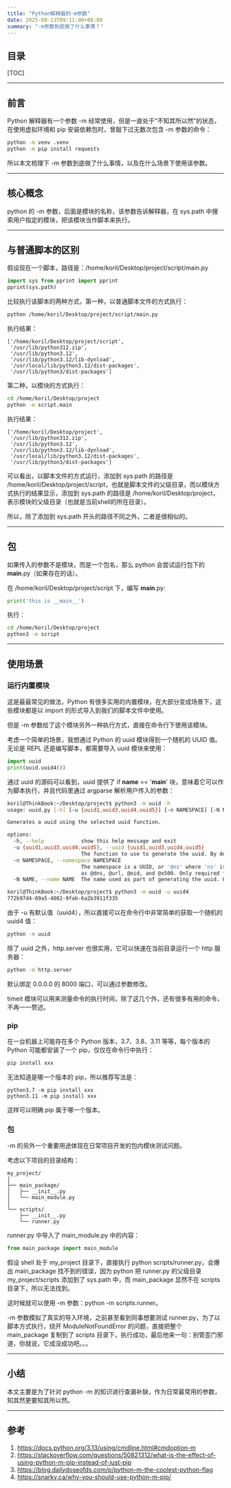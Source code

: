 ```yaml
---
title: "Python解释器的-m参数"
date: 2025-09-13T09:11:00+08:00
summary: "-m参数到底做了什么事情？"
---
```


## 目录

[TOC]

---

## 前言

Python 解释器有一个参数 -m 经常使用，但是一直处于“不知其所以然”的状态，在使用虚拟环境和 pip 安装依赖包时，曾敲下过无数次包含 -m 参数的命令：

```sh
python -m venv .venv
python -m pip install requests
```

所以本文梳理下 -m 参数到底做了什么事情，以及在什么场景下使用该参数。

---

## 核心概念

python 的 -m 参数，后面是模块的名称，该参数告诉解释器，在 sys.path 中搜索用户指定的模块，把该模块当作脚本来执行。

---

## 与普通脚本的区别

假设现在一个脚本，路径是：/home/koril/Desktop/project/script/main.py

```python
import sys from pprint import pprint
pprint(sys.path)
```

比较执行该脚本的两种方式，第一种，以普通脚本文件的方式执行：

```sh
python /home/koril/Desktop/project/script/main.py
```

执行结果：

```
['/home/koril/Desktop/project/script',
 '/usr/lib/python312.zip',
 '/usr/lib/python3.12',
 '/usr/lib/python3.12/lib-dynload',
 '/usr/local/lib/python3.12/dist-packages',
 '/usr/lib/python3/dist-packages']
```

第二种，以模块的方式执行：

```sh
cd /home/koril/Desktop/project
python -m script.main
```

执行结果：

```
['/home/koril/Desktop/project',
 '/usr/lib/python312.zip',
 '/usr/lib/python3.12',
 '/usr/lib/python3.12/lib-dynload',
 '/usr/local/lib/python3.12/dist-packages',
 '/usr/lib/python3/dist-packages']
```

可以看出，以脚本文件的方式运行，添加到 sys.path 的路径是 /home/koril/Desktop/project/script，也就是脚本文件的父级目录，而以模块方式执行的结果显示，添加到 sys.path 的路径是 /home/koril/Desktop/project，表示模块的父级目录（也就是当前shell的所在目录）。

所以，除了添加到 sys.path 开头的路径不同之外，二者是很相似的。

---

## 包

如果传入的参数不是模块，而是一个包名，那么 python 会尝试运行包下的 __main__.py（如果存在的话）。

在 /home/koril/Desktop/project/script 下，编写 __main__.py:

```python
print('this is __main__')
```

执行：

```sh
cd /home/koril/Desktop/project
python3 -m script
```

---

## 使用场景

### 运行内置模块

这是最最常见的做法，Python 有很多实用的内置模块，在大部分变成场景下，这些模块都是以 import 的形式导入到我们的脚本文件中使用。

但是 -m 参数给了这个模块另外一种执行方式，直接在命令行下使用该模块。

考虑一个简单的场景，我想通过 Python 的 uuid 模块得到一个随机的 UUID 值。无论是 REPL 还是编写脚本，都需要导入 uuid 模块来使用：

```python
import uuid
print(uuid.uuid4())
```

通过 uuid 的源码可以看到，uuid 提供了 if  __name__ == '__main__' 块，意味着它可以作为脚本执行，并且代码里通过 argparse 解析用户传入的参数：

```sh
koril@ThinkBook:~/Desktop/project$ python3 -m uuid -h
usage: uuid.py [-h] [-u {uuid1,uuid3,uuid4,uuid5}] [-n NAMESPACE] [-N NAME]

Generates a uuid using the selected uuid function.

options:
  -h, --help            show this help message and exit
  -u {uuid1,uuid3,uuid4,uuid5}, --uuid {uuid1,uuid3,uuid4,uuid5}
                        The function to use to generate the uuid. By default uuid4 function is used.
  -n NAMESPACE, --namespace NAMESPACE
                        The namespace is a UUID, or '@ns' where 'ns' is a well-known predefined UUID addressed by namespace name. Such
                        as @dns, @url, @oid, and @x500. Only required for uuid3/uuid5 functions.
  -N NAME, --name NAME  The name used as part of generating the uuid. Only required for uuid3/uuid5 functions.

koril@ThinkBook:~/Desktop/project$ python3 -m uuid -u uuid4
772b97d4-89a5-4802-9fab-6a2b3911f335

```

由于 -u 有默认值（uuid4），所以直接可以在命令行中非常简单的获取一个随机的 uuid4 值：

```sh
python -m uuid
```

除了 uuid 之外，http.server 也很实用，它可以快速在当前目录运行一个 http 服务器：

```sh
python -m http.server
```

默认绑定 0.0.0.0 的 8000 端口，可以通过参数修改。

timeit 模块可以用来测量命令的执行时间，除了这几个外，还有很多有用的命令，不再一一赘述。

### pip

在一台机器上可能存在多个 Python 版本，3.7、3.8、3.11 等等，每个版本的 Python 可能都安装了一个 pip，仅仅在命令行中执行：

```sh
pip install xxx
```

无法知道是哪一个版本的 pip，所以推荐写法是：

```
python3.7 -m pip install xxx
python3.11 -m pip install xxx
```

这样可以明确 pip 属于哪一个版本。

### 包

-m 的另外一个重要用途体现在日常项目开发的包内模块测试问题。

考虑以下项目的目录结构：

```
my_project/
│
├── main_package/
│   ├── __init__.py
│   └── main_module.py
│
└── scripts/
    ├── __init__.py
    └── runner.py

```

runner.py 中导入了 main_module.py 中的内容：

```python
from main_package import main_module
```

假设 shell 处于 my_project 目录下，直接执行 python scripts/runner.py，会爆出 main_package 找不到的错误，因为 python 把 runner.py 的父级目录 my_project/scripts 添加到了 sys.path 中，而 main_package 显然不在 scripts 目录下，所以无法找到。

这时候就可以使用 -m 参数：python -m scripts.runner。

-m 参数模拟了真实的导入环境，之前甚至看到同事想要测试 runner.py，为了以脚本方式执行，绕开 ModuleNotFoundError 的问题，直接把整个 main_package 复制到了 scripts 目录下，执行成功，最后他来一句：别管歪门邪道，你就说，它成没成功吧。。。

---

## 小结

本文主要是为了针对 python -m 的知识进行查漏补缺，作为日常最常用的参数，知其然更要知其所以然。

---

## 参考

1. https://docs.python.org/3.13/using/cmdline.html#cmdoption-m
2. https://stackoverflow.com/questions/50821312/what-is-the-effect-of-using-python-m-pip-instead-of-just-pip
3. https://blog.dailydoseofds.com/p/python-m-the-coolest-python-flag
4. https://snarky.ca/why-you-should-use-python-m-pip/
